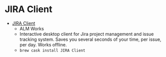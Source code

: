 # JIRA Client
- [JIRA Client](https://almworks.com/jiraclient/overview.html)
  -  ALM Works
  - Interactive desktop client for Jira project management and issue tracking system. Saves you several seconds of your time, per issue, per day. Works offline.
  - `brew cask install JIRA Client`
